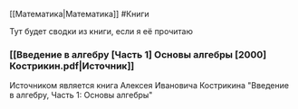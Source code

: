 [[Математика|Математика]]
#Книги

Тут будет сводки из книги, если я её прочитаю
### [[Введение в алгебру [Часть 1] Основы алгебры [2000] Кострикин.pdf|Источник]]
Источником является книга Алексея Ивановича Кострикина "Введение в алгебру, Часть 1: Основы алгебры"